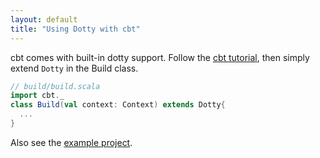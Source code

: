 ```yaml
---
layout: default
title: "Using Dotty with cbt"
---
```


cbt comes with built-in dotty support. Follow the
[cbt tutorial](https://github.com/cvogt/cbt/), then simply extend `Dotty` in the Build class.

```scala
// build/build.scala
import cbt._
class Build(val context: Context) extends Dotty{
  ...
}
```

Also see the [example project](https://github.com/cvogt/cbt/tree/master/examples/dotty-example).
